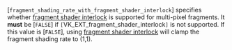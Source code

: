 [`fragment_shading_rate_with_fragment_shader_interlock`]
specifies whether [fragment shader
interlock](https://www.khronos.org/registry/vulkan/specs/1.3-extensions/html/vkspec.html#fragops-shader-interlock) is supported for multi-pixel fragments.
It  **must**  be [`FALSE`] if `[`VK_EXT_fragment_shader_interlock`]`
is not supported.
If this value is [`FALSE`], using [fragment shader interlock](https://www.khronos.org/registry/vulkan/specs/1.3-extensions/html/vkspec.html#fragops-shader-interlock) will clamp the fragment shading rate to
(1,1).